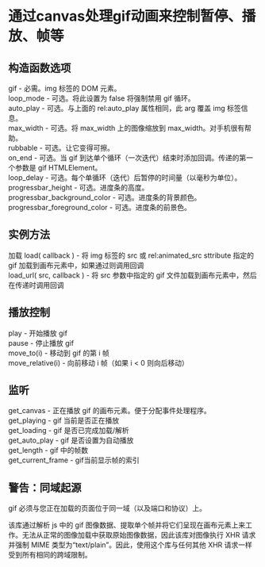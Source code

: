 
# 通过canvas处理gif动画来控制暂停、播放、帧等

## 构造函数选项  
gif - 必需。img 标签的 DOM 元素。  
loop_mode - 可选。将此设置为 false 将强制禁用 gif 循环。  
auto_play - 可选。与上面的 rel:auto_play 属性相同，此 arg 覆盖 img 标签信息。  
max_width - 可选。将 max_width 上的图像缩放到 max_width。对手机很有帮助。  
rubbable - 可选。让它变得可擦。  
on_end - 可选。当 gif 到达单个循环（一次迭代）结束时添加回调。传递的第一个参数是 gif HTMLElement。  
loop_delay - 可选。每个单循环（迭代）后暂停的时间量（以毫秒为单位）。  
progressbar_height - 可选。进度条的高度。  
progressbar_background_color - 可选。进度条的背景颜色。
progressbar_foreground_color - 可选。进度条的前景色。
## 实例方法
 加载
load( callback ) - 将 img 标签的 src 或 rel:animated_src sttribute 指定的 gif 加载到画布元素中，如果通过则调用回调   
load_url( src, callback ) - 将 src 参数中指定的 gif 文件加载到画布元素中，然后在传递时调用回调  
## 播放控制
play - 开始播放 gif  
pause - 停止播放 gif  
move_to(i) - 移动到 gif 的第 i 帧  
move_relative(i) - 向前移动 i 帧（如果 i < 0 则向后移动）  
## 监听
get_canvas - 正在播放 gif 的画布元素。便于分配事件处理程序。  
get_playing - gif 当前是否正在播放  
get_loading - gif 是否已完成加载/解析  
get_auto_play - gif 是否设置为自动播放  
get_length - gif 中的帧数  
get_current_frame - gif当前显示帧的索引  
## 警告：同域起源  
gif 必须与您正在加载的页面位于同一域（以及端口和协议）上。  

该库通过解析 js 中的 gif 图像数据、提取单个帧并将它们呈现在画布元素上来工作。无法从正常的图像加载中获取原始图像数据，因此该库对图像执行 XHR 请求并强制 MIME 类型为“text/plain”。因此，使用这个库与任何其他 XHR 请求一样受到所有相同的跨域限制。